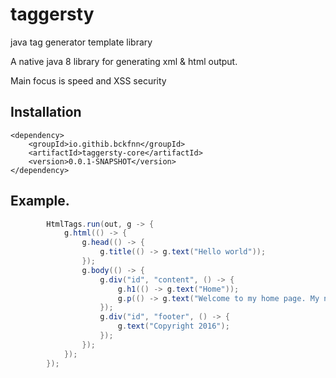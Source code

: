 # taggersty

java tag generator template library

A native java 8 library for generating xml & html output.

Main focus is speed and XSS security

## Installation

    <dependency>
        <groupId>io.githib.bckfnn</groupId>
        <artifactId>taggersty-core</artifactId>
        <version>0.0.1-SNAPSHOT</version>
    </dependency>


## Example.

``` java
        HtmlTags.run(out, g -> {
            g.html(() -> {
                g.head(() -> {
                    g.title(() -> g.text("Hello world"));
                });
                g.body(() -> {
                    g.div("id", "content", () -> {
                        g.h1(() -> g.text("Home"));
                        g.p(() -> g.text("Welcome to my home page. My name is Finn"));
                    });
                    g.div("id", "footer", () -> {
                        g.text("Copyright 2016");
                    });
                });
            });
        });
```

